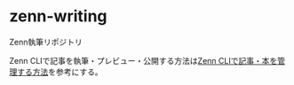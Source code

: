 # zenn-writing
Zenn執筆リポジトリ  
  
Zenn CLIで記事を執筆・プレビュー・公開する方法は[Zenn CLIで記事・本を管理する方法](https://zenn.dev/zenn/articles/zenn-cli-guide)を参考にする。
